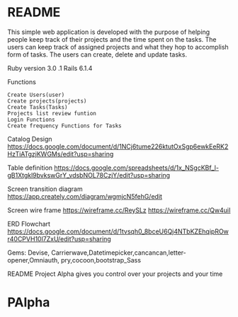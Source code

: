 # README

This simple web application is developed with the purpose of helping people keep track of their projects and the time spent on the tasks. The users can keep track of assigned projects and what they hop to accomplish form of tasks. The users can create, delete and update tasks.



Ruby version 3.0 .1 Rails 6.1.4

  Functions

    Create Users(user)
    Create projects(projects)
    Create Tasks(Tasks)
    Projects list review funtion
    Login Functions
    Create frequency Functions for Tasks

Catalog Design  https://docs.google.com/document/d/1NCj6tume226ktutOxSgp6ewkEeRK2HzTiATgzjKWGMs/edit?usp=sharing

Table definition https://docs.google.com/spreadsheets/d/1x_NSgcKBf_l-gB1Xtgkl9bvkswGrY_vdsbNOL78CzjY/edit?usp=sharing

Screen transition diagram https://app.creately.com/diagram/wgmjcN5fehG/edit

Screen wire frame https://wireframe.cc/ReySLz https://wireframe.cc/Qw4uiI

ERD Flowchart https://docs.google.com/document/d/1tvsqh0_8bceU6Qj4NTbKZEhqipROwr40CPVH10l7ZxU/edit?usp=sharing

Gems: Devise, Carrierwave,Datetimepicker,cancancan,letter-opener,Omniauth, pry,cocoon,bootstrap_Sass

README Project Alpha gives you control over your projects and your time

# PAlpha
